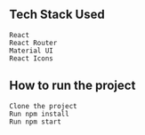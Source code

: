 ## Tech Stack Used

    React
    React Router
    Material UI
    React Icons

## How to run the project

    Clone the project
    Run npm install
    Run npm start
